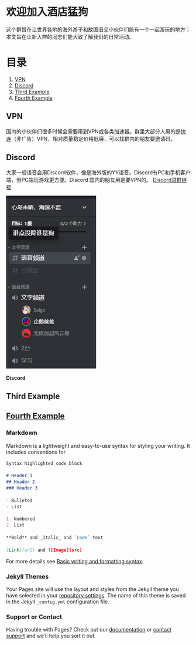 # 欢迎加入酒店猛狗

这个群旨在让世界各地的海外游子和故国旧交小伙伴们能有一个一起游玩的地方；本文旨在让新入群的同志们能大致了解我们的日常活动。

# 目录
1. [VPN](#vpn)
2. [Discord](#discord)
3. [Third Example](#third-example)
4. [Fourth Example](#fourth-examplehttpwwwfourthexamplecom)


## VPN
国内的小伙伴们很多时候会需要用到VPN或各类加速器。群里大部分人用的是[快连](https://letsvpn.world/)（非广告）VPN，相对质量稳定价格低廉，可以找群内的朋友要邀请码。

## Discord
大家一般语音会用Discord软件，像是海外版的YY语音。Discord有PC和手机客户端，但PC端玩游戏更方便。Discord 国内的朋友用是要VPN的。
[Discord进群链接](https://discord.gg/KW3atCYm7A)


![Image](./discord.png)


**Discord**



## Third Example
## [Fourth Example](http://www.fourthexample.com) 

### Markdown

Markdown is a lightweight and easy-to-use syntax for styling your writing. It includes conventions for

```markdown
Syntax highlighted code block

# Header 1
## Header 2
### Header 3

- Bulleted
- List

1. Numbered
2. List

**Bold** and _Italic_ and `Code` text

[Link](url) and ![Image](src)
```

For more details see [Basic writing and formatting syntax](https://docs.github.com/en/github/writing-on-github/getting-started-with-writing-and-formatting-on-github/basic-writing-and-formatting-syntax).

### Jekyll Themes

Your Pages site will use the layout and styles from the Jekyll theme you have selected in your [repository settings](https://github.com/JesusususD/JesusususD.github.io/settings/pages). The name of this theme is saved in the Jekyll `_config.yml` configuration file.

### Support or Contact

Having trouble with Pages? Check out our [documentation](https://docs.github.com/categories/github-pages-basics/) or [contact support](https://support.github.com/contact) and we’ll help you sort it out.


